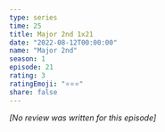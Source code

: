 ```yaml
---
type: series
time: 25
title: Major 2nd 1x21
date: "2022-08-12T00:00:00"
name: "Major 2nd"
season: 1
episode: 21
rating: 3
ratingEmoji: "⭐️⭐️⭐️"
share: false
---
```


*[No review was written for this episode]*